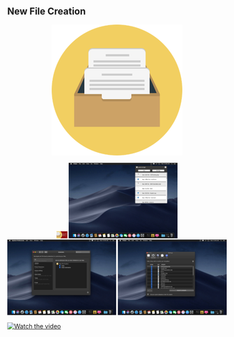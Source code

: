 ## New File Creation

<p align="center">
<img src="Icon.png" width="300"/>
</p>

<p align="center">
  <img src="https://raw.githubusercontent.com/sergiomtzlosa/new-file-creation/bc1847008bc1368f5ba8cdc69e26d1ada62de732/images/promo1.jpg" width="25>
  <img src="https://raw.githubusercontent.com/sergiomtzlosa/new-file-creation/bc1847008bc1368f5ba8cdc69e26d1ada62de732/images/promo2.jpg" width="25>
</p>

The missing utility for macOS.

How many times have you ever wondered how to get all your templates for your documents together in one application? So it would be easy to create quickly a document and start working. Or just a new document in the location that you want.

New File Creation is a small utility that allows you to do this: to have a group of default documents or to configure your own set of documents and be able to drag them where you need to start quickly with that document. As easy as drag and drop.

In addition, New File Creation has an extension for OS X that allows you, using the context menu by clicking anywhere, to create directly a document of your choice in any location at glance: this can be a blank document or template based on a document you've created in any application!.

New File Creation eliminates tedious tasks like opening the application, create a new document and move it where you need it: all these steps at a time and you can get to work. And ... with your own templates, any application, all gathered in one app!

New feature: Brand new Touch bar support!!! Get your templates at glance in your touch bar, swipe right or left and touch you template to create a new one, touch bar is available on Mac OS 10.12.2 and above. 

<p align="center">
  <img src="https://raw.githubusercontent.com/sergiomtzlosa/new-file-creation/bc1847008bc1368f5ba8cdc69e26d1ada62de732/images/new-file-creation_01.jpg" width="250" />
  <img src="https://raw.githubusercontent.com/sergiomtzlosa/new-file-creation/bc1847008bc1368f5ba8cdc69e26d1ada62de732/images/new-file-creation_02.jpg" width="250" /> 
  <img src="https://raw.githubusercontent.com/sergiomtzlosa/new-file-creation/bc1847008bc1368f5ba8cdc69e26d1ada62de732/images/new-file-creation_03.jpg" width="250" />
</p>


[![Watch the video](https://img.youtube.com/vi/9vCiACckYyw/maxresdefault.jpg)](https://youtu.be/9vCiACckYyw)
